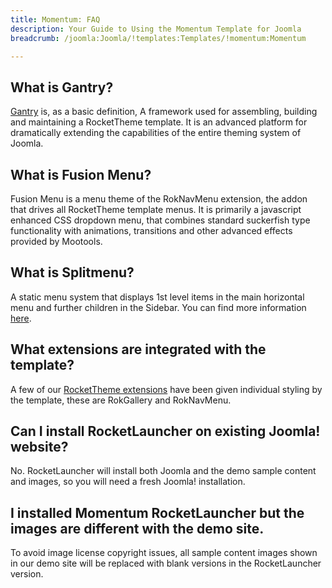 ```yaml
---
title: Momentum: FAQ
description: Your Guide to Using the Momentum Template for Joomla
breadcrumb: /joomla:Joomla/!templates:Templates/!momentum:Momentum

---
```


What is Gantry?
-----
[Gantry][gantry] is, as a basic definition, A framework used for assembling, building and maintaining a RocketTheme template. It is an advanced platform for dramatically extending the capabilities of the entire theming system of Joomla.

What is Fusion Menu?
-----
Fusion Menu is a menu theme of the RokNavMenu extension, the addon that drives all RocketTheme template menus. It is primarily a javascript enhanced CSS dropdown menu, that combines standard suckerfish type functionality with animations, transitions and other advanced effects provided by Mootools.

What is Splitmenu?
-----
A static menu system that displays 1st level items in the main horizontal menu and further children in the Sidebar. You can find more information [here][splitmenu].

What extensions are integrated with the template?
-----
A few of our [RocketTheme extensions][extensions] have been given individual styling by the template, these are RokGallery and RokNavMenu.

Can I install RocketLauncher on existing Joomla! website?
-----
No. RocketLauncher will install both Joomla and the demo sample content and images, so you will need a fresh Joomla! installation.

I installed Momentum RocketLauncher but the images are different with the demo site.
-----
To avoid image license copyright issues, all sample content images shown in our demo site will be replaced with blank versions in the RocketLauncher version.

[gantry]: http://gantry-framework.org/
[features]: http://demo.rockettheme.com/joomla-templates/momentum/features
[font]: http://www.fontsquirrel.com/fonts/ubuntu
[forum]: http://www.rockettheme.com/forum/joomla-template-momentum
[roksprocket]: http://www.rockettheme.com/joomla/extensions/roksprocket
[dropdown]: http://demo.rockettheme.com/joomla-templates/momentum/features/menu-options
[splitmenu]: http://demo.rockettheme.com/joomla-templates/momentum/features/menu-options
[extensions]: http://demo.rockettheme.com/joomla-templates/momentum/features/extensions